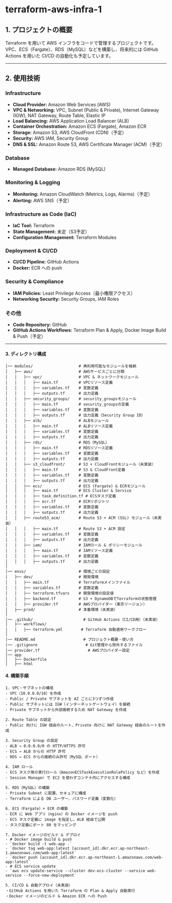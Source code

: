 # terraform-aws-infra-1

## **1. プロジェクトの概要**
Terraform を用いて AWS インフラをコードで管理するプロジェクトです。
VPC、ECS（Fargate）、RDS（MySQL）などを構築し、将来的には GitHub Actions を用いた CI/CD の自動化も予定しています。

---

## **2. 使用技術**

### **Infrastructure**
- **Cloud Provider:** Amazon Web Services (AWS)
- **VPC & Networking:** VPC, Subnet (Public & Private), Internet Gateway (IGW), NAT Gateway, Route Table, Elastic IP
- **Load Balancing:** AWS Application Load Balancer (ALB)
- **Container Orchestration:** Amazon ECS (Fargate), Amazon ECR
- **Storage:** Amazon S3, AWS CloudFront (CDN)（予定）
- **Security:** AWS IAM, Security Group
- **DNS & SSL:** Amazon Route 53, AWS Certificate Manager (ACM)（予定）

### **Database**
- **Managed Database:** Amazon RDS (MySQL)

### **Monitoring & Logging**
- **Monitoring:** Amazon CloudWatch (Metrics, Logs, Alarms)（予定）
- **Alerting:** AWS SNS（予定）

### **Infrastructure as Code (IaC)**
- **IaC Tool:** Terraform
- **State Management:** 未定（S3予定）
- **Configuration Management:** Terraform Modules

### **Deployment & CI/CD**
- **CI/CD Pipeline:** GitHub Actions
- **Docker:** ECR への push

### **Security & Compliance**
- **IAM Policies:** Least Privilege Access（最小権限アクセス）
- **Networking Security:** Security Groups, IAM Roles

### **その他**
- **Code Repository:** GitHub
- **GitHub Actions Workflows:** Terraform Plan & Apply, Docker Image Build & Push（予定）

---

#### 3. ディレクトリ構成
```plaintext
│── modules/                    # 再利用可能なモジュールを格納
│   ├── aws/                    # AWSサービスごとに分類
│   │   ├── vpc/                # VPC & ネットワークモジュール
│   │   │   ├── main.tf         # VPCリソース定義
│   │   │   ├── variables.tf    # 変数定義
│   │   │   ├── outputs.tf      # 出力定義
│   │   ├── security_groups/    # security_groupsモジュール
│   │   │   ├── main.tf         # security_groupsの定義
│   │   │   ├── variables.tf    # 変数定義
│   │   │   ├── outputs.tf      # 出力定義（Security Group ID）
│   │   ├── alb/                # ALBモジュール
│   │   │   ├── main.tf         # ALBリソース定義
│   │   │   ├── variables.tf    # 変数定義
│   │   │   ├── outputs.tf      # 出力定義
│   │   ├── rds/                # RDS（MySQL）
│   │   │   ├── main.tf         # RDSリソース定義
│   │   │   ├── variables.tf    # 変数定義
│   │   │   ├── outputs.tf      # 出力定義
│   │   ├── s3_cloudfront/      # S3 + CloudFrontモジュール（未実装）
│   │   │   ├── main.tf         # S3 & CloudFront定義
│   │   │   ├── variables.tf    # 変数定義
│   │   │   ├── outputs.tf      # 出力定義
│   │   ├── ecs/                # ECS (Fargate) & ECRモジュール
│   │   │   ├── main.tf         # ECS Cluster & Service
│   │   │   ├── task_definition.tf # ECSタスク定義
│   │   │   ├── ecr.tf          # ECRリポジトリ
│   │   │   ├── variables.tf    # 変数定義
│   │   │   ├── outputs.tf      # 出力定義
│   │   ├── route53_acm/        # Route 53 + ACM (SSL) モジュール（未実装）
│   │   │   ├── main.tf         # Route 53 + ACM 設定
│   │   │   ├── variables.tf    # 変数定義
│   │   │   ├── outputs.tf      # 出力定義
│   │   ├── iam/                # IAMロール & ポリシーモジュール
│   │   │   ├── main.tf         # IAMリソース定義
│   │   │   ├── variables.tf    # 変数定義
│   │   │   ├── outputs.tf      # 出力定義
│
│── envs/                       # 環境ごとの設定
│   ├── dev/                    # 開発環境
│   │   ├── main.tf             # Terraformメインファイル
│   │   ├── variables.tf        # 変数定義
│   │   ├── terraform.tfvars    # 開発環境の設定値
│   │   ├── backend.tf          # S3 + DynamoDBでTerraformの状態管理
│   │   ├── provider.tf         # AWSプロバイダー（東京リージョン）
│   ├── prod/                   # 本番環境（未実装）
│
│── .github/                      # GitHub Actions（CI/CD用）（未実装）
│   ├── workflows/
│   │   ├── terraform.yml        # Terraform 自動適用ワークフロー
│
│── README.md                     # プロジェクト概要・使い方
│── .gitignore                     # Git管理から除外するファイル
│── provider.tf                     # AWSプロバイダー設定
│── app
│   ├── Dockerfile
│   ├── html
```

#### 4. 構築手順
```plaintext
1. VPC・サブネットの構成
- VPC（10.0.0.0/16）を作成
- Public / Private サブネットを AZ ごとに3つずつ作成
- Public サブネットには IGW（インターネットゲートウェイ）を接続
- Private サブネットから外部接続するため NAT Gateway を作成

2. Route Table の設定
- Public 向けに IGW 経由のルート、Private 向けに NAT Gateway 経由のルートを作成

3. Security Group の設定
- ALB → 0.0.0.0/0 の HTTP/HTTPS 許可
- ECS → ALB からの HTTP 許可
- RDS → ECS からの接続のみ許可（MySQL ポート）

4. IAM ロール
- ECS タスク用の実行ロール（AmazonECSTaskExecutionRolePolicy など）を作成
- Session Manager で EC2 を使わずコンテナ内にアクセスする構成

5. RDS（MySQL）の構築
- Private Subnet に配置、セキュアに構成
- Terraform による DB ユーザー、パスワード定義（変数化）

6. ECS（Fargate）+ ECR の構築
- ECR に Web アプリ（nginx）の Docker イメージを push
- ECS タスク定義に image を指定し、ALB 経由で公開
- タスク定義にポート 80 をマッピング

7. Docker イメージのビルド & デプロイ
- # Docker image build & push
- `docker build -t web-app .`
- `docker tag web-app:latest [account_id].dkr.ecr.ap-northeast-1.amazonaws.com/web-app:latest`
- `docker push [account_id].dkr.ecr.ap-northeast-1.amazonaws.com/web-app:latest`
- # ECS service update
- `aws ecs update-service --cluster dev-ecs-cluster --service web-service --force-new-deployment`

5. CI/CD & 自動デプロイ（未実装）
・GitHub Actions を用いた Terraform の Plan & Apply 自動実行
・Docker イメージのビルド & Amazon ECR への Push
```

